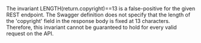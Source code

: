The invariant LENGTH(return.copyright)==13 is a false-positive for the given REST endpoint. The Swagger definition does not specify that the length of the 'copyright' field in the response body is fixed at 13 characters. Therefore, this invariant cannot be guaranteed to hold for every valid request on the API.

